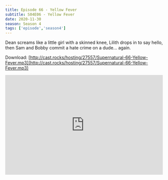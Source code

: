 ```yaml
---
title: Episode 66 - Yellow Fever
subtitle: S04E06 - Yellow Fever
date: 2020-11-30
season: Season 4
tags: ['episode','season4']
---
```


Dean screams like a little girl with a skinned knee, Lilith drops in to say hello, then Sam and Bobby commit a hate crime on a dude... again.

Download: [http://cast.rocks/hosting/27557/Supernatural-66-Yellow-Fever.mp3](http://cast.rocks/hosting/27557/Supernatural-66-Yellow-Fever.mp3)

<iframe src="https://cast.rocks/player/27557/Supernatural-66-Yellow-Fever.mp3?episodeTitle=Episode%2066%20-%20Yellow%20Fever&podcastTitle=Couple%20of%20Idjits&episodeDate=December%201st%2C%202020&imageURL=https%3A%2F%2Fcast.rocks%2Fhosting%2F27557%2Ffeeds%2FCAURZ.jpg" style="border: none; min-height: 265px; max-height: 320px; max-width: 558px; min-width: 270px; width: 100%; height: 100%;" scrollbars="no"></iframe>

